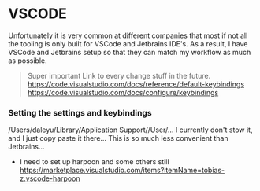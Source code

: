 # VSCODE
Unfortunately it is very common at different companies that most if not all the
tooling is only built for VSCode and Jetbrains IDE's. As a result, I have VSCode
and Jetbrains setup so that they can match my workflow as much as possible. 

> Super important Link to every change stuff in the future.
https://code.visualstudio.com/docs/reference/default-keybindings
https://code.visualstudio.com/docs/configure/keybindings

### Setting the settings and keybindings
/Users/daleyu/Library/Application Support/<Application Name>/User/...
I currently don't stow it, and I just copy paste it there...
This is so much less convenient than Jetbrains...


- I need to set up harpoon and some others still
https://marketplace.visualstudio.com/items?itemName=tobias-z.vscode-harpoon
